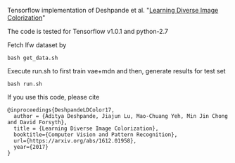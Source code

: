 Tensorflow implementation of Deshpande et al. "[Learning Diverse Image Colorization](https://arxiv.org/abs/1612.01958)"                 

The code is tested for Tensorflow v1.0.1 and python-2.7

Fetch lfw dataset by

```
bash get_data.sh
```

Execute run.sh to first train vae+mdn and then, generate results for test set

```
bash run.sh
```

If you use this code, please cite                                                                   
                                                                                                    
```
@inproceedings{DeshpandeLDColor17,                                                                  
  author = {Aditya Deshpande, Jiajun Lu, Mao-Chuang Yeh, Min Jin Chong and David Forsyth},          
  title = {Learning Diverse Image Colorization},                                                    
  booktitle={Computer Vision and Pattern Recognition},                                              
  url={https://arxiv.org/abs/1612.01958},                                                           
  year={2017}                                                                                       
} 
```
